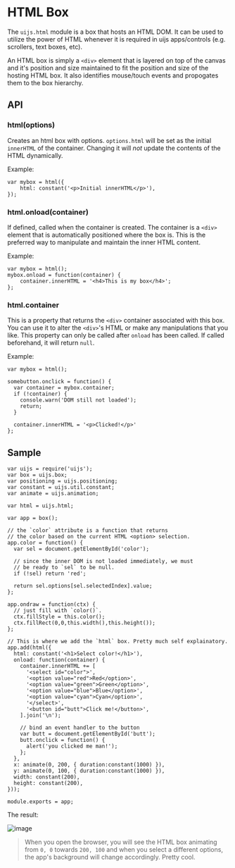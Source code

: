 # HTML Box

The `uijs.html` module is a box that hosts an HTML DOM. It can be used to utilize the power of HTML
whenever it is required in uijs apps/controls (e.g. scrollers, text boxes, etc).

An HTML box is simply a `<div>` element that is layered on top of the canvas and it's position and
size maintained to fit the position and size of the hosting HTML box. It also identifies
mouse/touch events and propogates them to the box hierarchy.

## API

### html(options)

Creates an html box with options. `options.html` will be set as the initial `innerHTML` of
the container. Changing it will _not_ update the contents of the HTML dynamically.

Example:

    var mybox = html({
        html: constant('<p>Initial innerHTML</p>'),
    });
    
### html.onload(container)

If defined, called when the container is created. The container is a `<div>` element that is automatically positioned where the box is.
This is the preferred way to manipulate and maintain the inner HTML content.

Example:

    var mybox = html();
    mybox.onload = function(container) {
        container.innerHTML = '<h4>This is my box</h4>';
    };
    

### html.container

This is a property that returns the `<div>` container associated with this box. You can use it to alter the `<div>`'s HTML
or make any manipulations that you like. This property can only be called after `onload` has been called. If called beforehand, it will return `null`.

Example:

    var mybox = html();
    
    somebutton.onclick = function() {
      var container = mybox.container;
      if (!container) {
        console.warn('DOM still not loaded');
        return;
      }

      container.innerHTML = '<p>Clicked!</p>'
    };


## Sample

    var uijs = require('uijs');
    var box = uijs.box;
    var positioning = uijs.positioning;
    var constant = uijs.util.constant;
    var animate = uijs.animation;
    
    var html = uijs.html;
    
    var app = box();
    
    // the `color` attribute is a function that returns
    // the color based on the current HTML <option> selection.
    app.color = function() {
      var sel = document.getElementById('color');
    
      // since the inner DOM is not loaded immediately, we must
      // be ready to `sel` to be null.
      if (!sel) return 'red';
    
      return sel.options[sel.selectedIndex].value;
    };
    
    app.ondraw = function(ctx) {
      // just fill with `color()`.
      ctx.fillStyle = this.color();
      ctx.fillRect(0,0,this.width(),this.height());
    };
    
    // This is where we add the `html` box. Pretty much self explainatory.
    app.add(html({
      html: constant('<h1>Select color!</h1>'),
      onload: function(container) {
        container.innerHTML += [
          '<select id="color">',
          '<option value="red">Red</option>',
          '<option value="green">Green</option>',
          '<option value="blue">Blue</option>',
          '<option value="cyan">Cyan</option>',
          '</select>',
          '<button id="butt">Click me!</button>',
        ].join('\n');

        // bind an event handler to the button
        var butt = document.getElementById('butt');
        butt.onclick = function() {
          alert('you clicked me man!');
        };
      },
      x: animate(0, 200, { duration:constant(1000) }),
      y: animate(0, 100, { duration:constant(1000) }),
      width: constant(200),
      height: constant(200),
    }));
    
    module.exports = app;

The result:

![image](https://github.com/eladb/uijs/raw/master/doc/html-1.png)

 > When you open the browser, you will see the HTML box animating from `0, 0` towards `200, 100`
and when you select a different options, the app's background will change accordingly. Pretty cool.